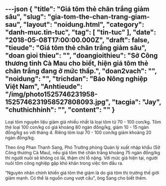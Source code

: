 ---json
{
    "title": "Giá tôm thẻ chân trắng giảm sâu",
    "slug": "gia-tom-the-chan-trang-giam-sau",
    "layout": "noidung.html",
    "category": "danh-muc.tin-tuc",
    "tag": [
        "tin-tuc"
    ],
    "date": "2018-05-08T17:00:00.000Z",
    "draft": false,
    "tieude": "Giá tôm thẻ chân trắng giảm sâu",
    "doan gioi thieu": "",
    "doangioithieu": "Sở Công thương tỉnh Cà Mau cho biết, hiện giá tôm thẻ chân trắng đang ở mức thấp.",
    "doan2vach": "",
    "noidung": "",
    "trichdan": "Báo Nông nghiệp Việt Nam",
    "Anhtieude": "/img/photo1525746231958-1525746231958527808093.jpg",
    "tacgia": "Jay",
    "chuthichhinh": "",
    "__content__": ""
}
---
<p><span style="font-size:14px">Loại t&ocirc;m nguy&ecirc;n liệu giảm gi&aacute; nhiều nhất l&agrave; loại t&ocirc;m từ 70 - 100 con/kg. T&ocirc;m thẻ loại 100 con/kg c&oacute; gi&aacute; khoảng 80 ng&agrave;n đồng/kg, giảm 10 - 15 ng&agrave;n đồng/kg so với th&aacute;ng 4. Ri&ecirc;ng t&ocirc;m loại 70 - 100 con/kg giảm khoảng 20 ng&agrave;n đồng/kg.</span></p>

<p><span style="font-size:14px">Theo &ocirc;ng Phan Thanh Sang, Ph&oacute; Trưởng ph&ograve;ng Quản l&yacute; xuất nhập khẩu (Sở C&ocirc;ng thương C&agrave; Mau), nếu gi&aacute; t&ocirc;m thẻ ch&acirc;n trắng khoảng 75 ng&agrave;n đồng/kg th&igrave; người nu&ocirc;i sẽ kh&ocirc;ng c&oacute; l&atilde;i, thậm ch&iacute; lỗ nặng. Với mức gi&aacute; hiện tại, người nu&ocirc;i t&ocirc;m c&ocirc;ng nghiệp gặp kh&oacute; khăn trong việc t&igrave;m đầu ra.</span></p>

<p><span style="font-size:14px">&ldquo;Nguy&ecirc;n nh&acirc;n ch&iacute;nh khiến gi&aacute; t&ocirc;m thẻ giảm l&agrave; do gi&aacute; t&ocirc;m thị trường thế giới giảm mạnh. C&oacute; thể l&agrave; nguồn cung vượt cầu&rdquo;, &ocirc;ng Sang cho biết th&ecirc;m.</span></p>
